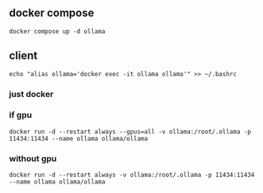 ## docker compose
```
docker compose up -d ollama
```

## client
```
echo "alias ollama='docker exec -it ollama ollama'" >> ~/.bashrc
```

### just docker
### if gpu
```
docker run -d --restart always --gpus=all -v ollama:/root/.ollama -p 11434:11434 --name ollama ollama/ollama
```

### without gpu
```
docker run -d --restart always -v ollama:/root/.ollama -p 11434:11434 --name ollama ollama/ollama
```


